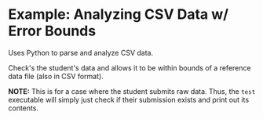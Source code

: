 # Example: Analyzing CSV Data w/ Error Bounds
Uses Python to parse and analyze CSV data.

Check's the student's data and allows it to be within bounds of a reference data file (also in CSV format).

**NOTE:** This is for a case where the student submits raw data. Thus, the `test` executable will simply just check if their submission exists and print out its contents.

